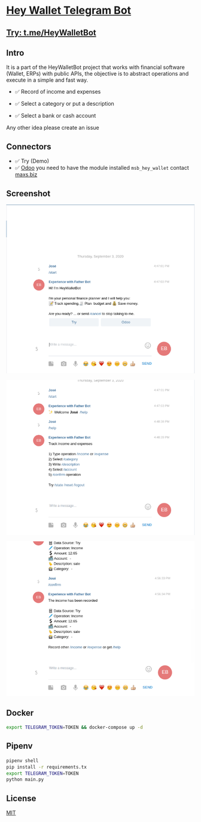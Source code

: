 # [Hey Wallet Telegram Bot](t.me/HeyWalletBot)

## [Try: t.me/HeyWalletBot](t.me/HeyWalletBot)

## Intro

It is a part of the HeyWalletBot project that works with financial software (Wallet, ERPs) with public APIs, the objective is to abstract operations and execute in a simple and fast way.

* ✅ Record of income and expenses

* ✅ Select a category or put a description

* ✅ Select a bank or cash account

Any other idea please create an issue

## Connectors 

* ✅ Try (Demo)
* ✅ [Odoo](http://odoo.com/) you need to have the module installed `msb_hey_wallet` contact [maxs.biz](http://maxs.biz/)

## Screenshot

![](static/img/1.png)

![](static/img/4.png)

![](static/img/10.png)

## Docker

```bash
export TELEGRAM_TOKEN=TOKEN && docker-compose up -d
```

## Pipenv 

```bash
pipenv shell 
pip install -r requirements.tx 
export TELEGRAM_TOKEN=TOKEN
python main.py
```

## License

[MIT](LICENSE)